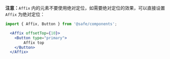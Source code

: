 

**注意：**`Affix` 内的元素不要使用绝对定位，如需要绝对定位的效果，可以直接设置 `Affix` 为绝对定位：


```jsx padded
import { Affix, Button } from '@safe/components';

  <Affix offsetTop={10}>
    <Button type="primary">
        Affix top
    </Button>
  </Affix>
```
